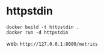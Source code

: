 # httpstdin

```
docker build -t httpstdin .
docker run -d httpstdin
```
web:
`http://127.0.0.1:8080/metrics`
